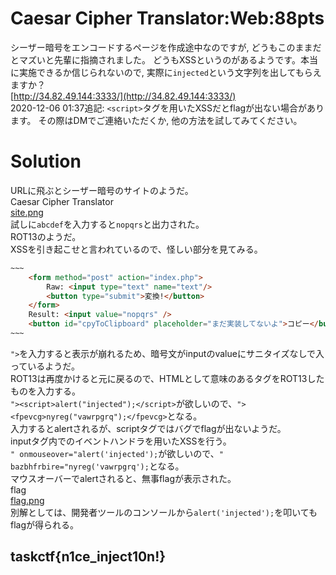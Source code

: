 # Caesar Cipher Translator:Web:88pts
シーザー暗号をエンコードするページを作成途中なのですが, どうもこのままだとマズいと先輩に指摘されました。 どうもXSSというのがあるようです。本当に実施できるか信じられないので, 実際に`injected`という文字列を出してもらえますか？  
[http://34.82.49.144:3333/](http://34.82.49.144:3333/)  
2020-12-06 01:37追記: `<script>`タグを用いたXSSだとflagが出ない場合があります。 その際はDMでご連絡いただくか, 他の方法を試してみてください。  

# Solution
URLに飛ぶとシーザー暗号のサイトのようだ。  
Caesar Cipher Translator  
[site.png](site/site.png)  
試しに`abcdef`を入力すると`nopqrs`と出力された。  
ROT13のようだ。  
XSSを引き起こせと言われているので、怪しい部分を見てみる。  
```html
~~~
    <form method="post" action="index.php">
        Raw: <input type="text" name="text"/>
        <button type="submit">変換!</button>
    </form>
    Result: <input value="nopqrs" />
    <button id="cpyToClipboard" placeholder="まだ実装してないよ">コピー</button>
~~~
```
`">`を入力すると表示が崩れるため、暗号文がinputのvalueにサニタイズなしで入っているようだ。  
ROT13は再度かけると元に戻るので、HTMLとして意味のあるタグをROT13したものを入力する。  
`"><script>alert("injected");</script>`が欲しいので、`"><fpevcg>nyreg("vawrpgrq");</fpevcg>`となる。  
入力するとalertされるが、scriptタグではバグでflagが出ないようだ。  
inputタグ内でのイベントハンドラを用いたXSSを行う。  
`" onmouseover="alert('injected');`が欲しいので、`" bazbhfrbire="nyreg('vawrpgrq');`となる。  
マウスオーバーでalertされると、無事flagが表示された。  
flag  
[flag.png](site/flag.png)  
別解としては、開発者ツールのコンソールから`alert('injected');`を叩いてもflagが得られる。  

## taskctf{n1ce_inject10n!}